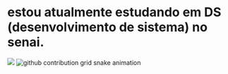 # estou atualmente estudando em DS (desenvolvimento de sistema) no senai.
<picture>
  <source
    srcset="https://github-readme-stats.vercel.app/api?username=PedroBarretto757&show_icons=true&theme=dark"
    media="(prefers-color-scheme: dark)"
  />
  <source
    srcset="https://github-readme-stats.vercel.app/api?username=PedroBarretto757&show_icons=true"
    media="(prefers-color-scheme: light), (prefers-color-scheme: no-preference)"
  />
  <img src="https://github-readme-stats.vercel.app/api?username=PedroBarretto757&show_icons=true" />
</picture>



<picture>
  <source media="(prefers-color-scheme: dark)" srcset="https://raw.githubusercontent.com/PedroBarretto757/PedroBarretto757/output/github-contribution-grid-snake-dark.svg">
  <source media="(prefers-color-scheme: light)" srcset="https://raw.githubusercontent.com/PedroBarretto757/PedroBarretto757/output/github-contribution-grid-snake.svg">
  <img alt="github contribution grid snake animation" src="https://raw.githubusercontent.com/PedroBarretto757/PedroBarretto757/output/github-contribution-grid-snake.svg">
</picture>

